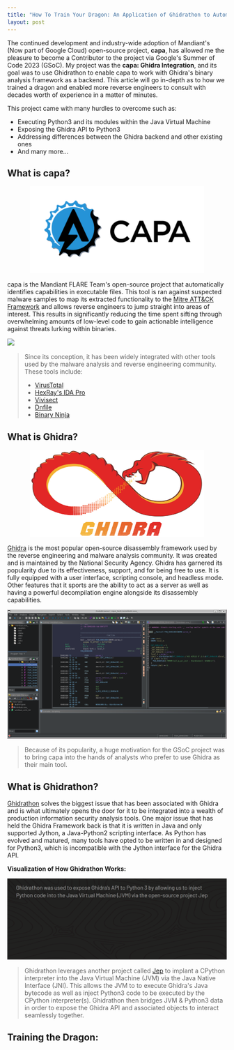 ```yaml
---
title: "How To Train Your Dragon: An Application of Ghidrathon to Automate Cyber Threat Intelligence Gathering"
layout: post
---
```


The continued development and industry-wide adoption of Mandiant's (Now part of Google Cloud) open-source project, **capa**, has allowed me the pleasure to become a Contributor to the project via Google's Summer of Code 2023 (GSoC). My project was the **capa: Ghidra Integration**, and its goal was to use Ghidrathon to enable capa to work with Ghidra's binary analysis framework as a backend. This article will go in-depth as to how we trained a dragon and enabled more reverse engineers to consult with decades worth of experience in a matter of minutes.

This project came with many hurdles to overcome such as:
* Executing Python3 and its modules within the Java Virtual Machine
* Exposing the Ghidra API to Python3
* Addressing differences between the Ghidra backend and other existing ones
* And many more...


## What is capa?
<div align="center">
    <img src="/assets/capa_logo.png" height=200 width=400>
</div>

capa is the Mandiant FLARE Team's open-source project that automatically identifies capabilities in executable files. This tool is ran against suspected malware samples to map its extracted functionality to the [Mitre ATT&CK Framework] and allows reverse engineers to jump straight into areas of interest. This results in significantly reducing the time spent sifting through overwhelming amounts of low-level code to gain actionable intelligence against threats lurking within binaries. 

<img src="/assets/capa_run.gif">

>Since its conception, it has been widely integrated with other tools used by the malware analysis and reverse engineering community. These tools include: 
>* [VirusTotal] 
>* [HexRay's IDA Pro] 
>* [Vivisect] 
>* [Dnfile] 
>* [Binary Ninja] 

[Mitre ATT&CK Framework]: https://attack.mitre.org/
[VirusTotal]: https://blog.virustotal.com/2023/01/mandiants-capa-goresym-to-reinforce-vts.html
[HexRay's IDA Pro]: https://hex-rays.com/IDA-pro/
[Vivisect]: https://vivisect.readthedocs.io/en/latest/vivisect/intro.html
[Dnfile]: https://github.com/malwarefrank/dnfile
[Binary Ninja]: https://binary.ninja/

## What is Ghidra?
<div align="center">
    <img src="/assets/ghidra_logo.png" height=200 width=400>
</div>

[Ghidra] is the most popular open-source disassembly framework used by the reverse engineering and malware analysis community. It was created and is maintained by the National Security Agency. Ghidra has garnered its popularity due to its effectiveness, support, and for being free to use. It is fully equipped with a user interface, scripting console, and headless mode. Other features that it sports are the ability to act as a server as well as having a powerful decompilation engine alongside its disassembly capabilities. 

<img src="/assets/ghidra_ui.png">

> Because of its popularity, a huge motivation for the GSoC project was to bring capa into the hands of analysts who prefer to use Ghidra as their main tool.

[Ghidra]: https://ghidra-sre.org/

## What is Ghidrathon?

[Ghidrathon] solves the biggest issue that has been associated with Ghidra and is what ultimately opens the door for it to be integrated into a wealth of production information security analysis tools. One major issue that has held the Ghidra Framework back is that it is written in Java and only supported Jython, a Java-Python2 scripting interface. As Python has evolved and matured, many tools have opted to be written in and designed for Python3, which is incompatible with the Jython interface for the Ghidra API.  

**Visualization of How Ghidrathon Works:**

<img src="/assets/ghidrathon_vis.gif">

> Ghidrathon leverages another project called [Jep] to implant a CPython interpreter into the Java Virtual Machine (JVM) via the Java Native Interface (JNI). This allows the JVM to to execute Ghidra's Java bytecode as well as inject Python3 code to be executed by the CPython interpreter(s). Ghidrathon then bridges JVM & Python3 data in order to expose the Ghidra API and associated objects to interact seamlessly together. 

[Ghidrathon]: https://www.mandiant.com/resources/blog/ghidrathon-snaking-ghidra-python-3-scripting
[Jep]: https://github.com/ninia/jep

## Training the Dragon:

